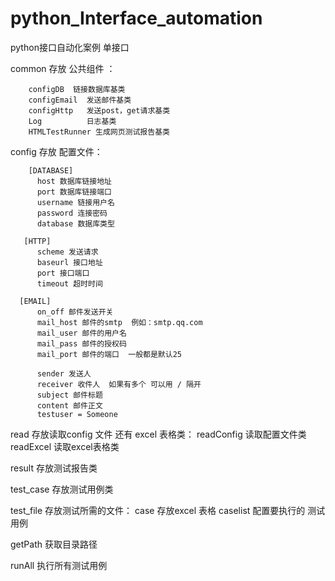 # python_Interface_automation
python接口自动化案例 单接口


common 存放 公共组件 ：

        configDB  链接数据库基类
        configEmail  发送邮件基类
        configHttp   发送post，get请求基类
        Log          日志基类
        HTMLTestRunner 生成网页测试报告基类

config  存放 配置文件：
        
        [DATABASE]
          host 数据库链接地址
          port 数据库链接端口
          username 链接用户名
          password 连接密码
          database 数据库类型
          
       [HTTP]
          scheme 发送请求
          baseurl 接口地址
          port 接口端口
          timeout 超时时间

      [EMAIL]
          on_off 邮件发送开关
          mail_host 邮件的smtp  例如：smtp.qq.com
          mail_user 邮件的用户名
          mail_pass 邮件的授权码
          mail_port 邮件的端口  一般都是默认25
          
          sender 发送人
          receiver 收件人  如果有多个 可以用 / 隔开
          subject 邮件标题
          content 邮件正文
          testuser = Someone

read 存放读取config 文件 还有 excel 表格类：
      readConfig  读取配置文件类
      readExcel   读取excel表格类

result 存放测试报告类

test_case 存放测试用例类

test_file 存放测试所需的文件：
      case 存放excel 表格
      caselist 配置要执行的 测试用例

getPath 获取目录路径

runAll 执行所有测试用例
